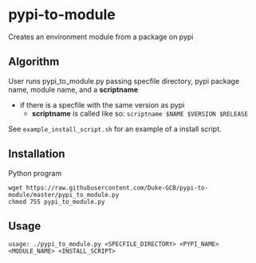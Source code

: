 # pypi-to-module
Creates an environment module from a package on pypi

## Algorithm
User runs pypi_to_module.py passing specfile directory, pypi package name, module name, and a __scriptname__
- if there is a specfile with the same version as pypi
  - __scriptname__ is called like so: `scriptname $NAME $VERSION $RELEASE`

See `example_install_script.sh` for an example of a install script. 

## Installation
Python program
```
wget https://raw.githubusercontent.com/Duke-GCB/pypi-to-module/master/pypi_to_module.py
chmod 755 pypi_to_module.py
```




## Usage
```
usage: ./pypi_to_module.py <SPECFILE_DIRECTORY> <PYPI_NAME> <MODULE_NAME> <INSTALL_SCRIPT>
```

